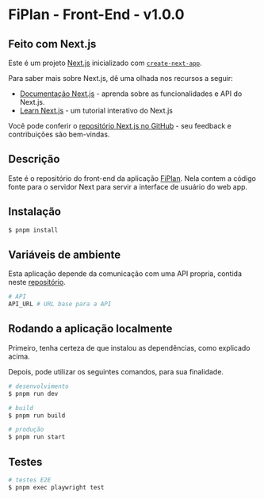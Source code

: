 
# FiPlan - Front-End - v1.0.0

## Feito com Next.js

Este é um projeto [Next.js](https://nextjs.org/) inicializado com [`create-next-app`](https://github.com/vercel/next.js/tree/canary/packages/create-next-app).

Para saber mais sobre Next.js, dê uma olhada nos recursos a seguir:

- [Documentação Next.js](https://nextjs.org/docs) - aprenda sobre as funcionalidades e API do Next.js.
- [Learn Next.js](https://nextjs.org/learn) - um tutorial interativo do Next.js

Você pode conferir o [repositório Next.js no GitHub](https://github.com/vercel/next.js/) - seu feedback e contribuições são bem-vindas.

## Descrição

Este é o repositório do front-end da aplicação [FiPlan](https://fiplan.vercel.app/). Nela contem a código fonte para o servidor Next para servir a interface de usuário do web app.

## Instalação

```bash
$ pnpm install
```

## Variáveis de ambiente

Esta aplicação depende da comunicação com uma API propria, contida neste [repositório](https://github.com/Aguiar-gabrielcosta/FiPlan_backend).

```bash
# API
API_URL # URL base para a API
```

## Rodando a aplicação localmente

Primeiro, tenha certeza de que instalou as dependências, como explicado acima.

Depois, pode utilizar os seguintes comandos, para sua finalidade.

```bash
# desenvolvimento
$ pnpm run dev

# build
$ pnpm run build

# produção
$ pnpm run start
```

## Testes

```bash
# testes E2E
$ pnpm exec playwright test
```
